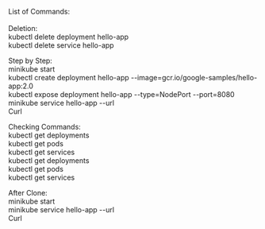 List of Commands:<br />
<br />
Deletion:<br />
kubectl delete deployment hello-app<br />
kubectl delete service hello-app<br />

Step by Step:<br />
minikube start<br />
kubectl create deployment hello-app --image=gcr.io/google-samples/hello-app:2.0<br />
kubectl expose deployment hello-app --type=NodePort --port=8080<br />
minikube service hello-app --url<br />
Curl <br />

Checking Commands:<br />
kubectl get deployments<br />
kubectl get pods<br />
kubectl get services<br />
kubectl get deployments<br />
kubectl get pods<br />
kubectl get services<br />

After Clone:<br />
minikube start<br />
minikube service hello-app --url<br />
Curl <br />


